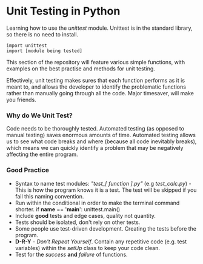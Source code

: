 # Unit Testing in Python
Learning how to use the *unittest* module. Unittest is in the standard library, so there is no need to install.

    import unittest
    import [module being tested]

This section of the repository will feature various simple functions, with examples on the best practise and methods for unit testing.

Effectively, unit testing makes sures that each function performs as it is meant to, and allows the developer to identify the problematic functions rather than manually going through all the code. Major timesaver, will make you friends.

### Why do We Unit Test?
Code needs to be thoroughly tested. Automated testing (as opposed to manual testing) saves enormous amounts of time. Automated testing allows us to see what code breaks and where (because all code inevitably breaks), which means we can quickly identify a problem that may be negatively affecting the entire program.

### Good Practice
- Syntax to name test modules: *"test_[ function ].py"* (e.g *test_calc.py*) - This is how the program knows it is a test. The test will be skipped if you fail this naming convention.
- Run within the conditional in order to make the terminal command shorter.
    if __name__ == '__main__':
    unittest.main()
- Include **good** tests and edge cases, quality not quantity.
- Tests should be isolated, don't rely on other tests.
- Some people use test-driven development. Creating the tests before the program. 
- **D-R-Y** - *Don't Repeat Yourself*. Contain any repetitive code (e.g. test variables) within the *setUp* class to keep your code clean.
- Test for the *success* **and** *failure* of functions.